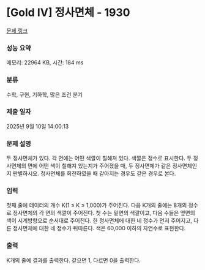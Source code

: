 # [Gold IV] 정사면체 - 1930 

[문제 링크](https://www.acmicpc.net/problem/1930) 

### 성능 요약

메모리: 22964 KB, 시간: 184 ms

### 분류

수학, 구현, 기하학, 많은 조건 분기

### 제출 일자

2025년 9월 10일 14:00:13

### 문제 설명

<p>두 정사면체가 있다. 각 면에는 어떤 색깔이 칠해져 있다. 색깔은 정수로 표시한다. 두 정사면체의 면에 어떤 색이 칠해져 있는지가 주어졌을 때, 두 정사면체가 같은 정사면체인지 판별하시오. 정사면체를 회전하였을 때 같아지는 경우도 같은 경우로 본다.</p>

### 입력 

 <p>첫째 줄에 데이터의 개수 K(1 ≤ K ≤ 1,000)가 주어진다. 다음 K개의 줄에는 8개의 정수로 정사면체의 각 면의 색깔이 주어진다. 첫 수는 밑면의 색깔이고, 다음 수들은 옆면의 색이 시계방향으로 순서대로 주어진다. 한 정사면체에 대한 네 정수가 먼저 주어지고, 다른 정사면체에 대한 네 정수가 뒤따른다. 색은 60,000 이하의 자연수로 표현한다.</p>

### 출력 

 <p>K개의 줄에 결과를 출력한다. 같으면 1, 다르면 0을 출력한다.</p>

